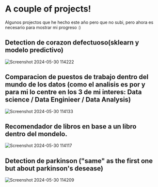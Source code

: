 # A couple of projects!
Algunos projectos que he hecho este año pero que no subi, pero ahora es necesario para mostrar mi progreso :)


## Detection de corazon defectuoso(sklearn y modelo predictivo)
![Screenshot 2024-05-30 114222](https://github.com/squeleton/Heart/assets/86810099/e2d4cab3-5162-4077-8520-a70d2c073a9b)

## Comparacion de puestos de trabajo dentro del mundo de los datos (como el analisis es por y para mi lo centre en los 3 de mi interes: Data science / Data Enginieer / Data Analysis)
![Screenshot 2024-05-30 114133](https://github.com/squeleton/Heart/assets/86810099/e7704fcc-fb90-43f1-9fa8-efe27c3aa012)
## Recomendador de libros en base a un libro dentro del mondelo.
![Screenshot 2024-05-30 114117](https://github.com/squeleton/Heart/assets/86810099/d4704d0c-ee15-4a25-9dc5-9d2905704700)

## Detection de parkinson ("same" as the first one but about parkinson's desease)
![Screenshot 2024-05-30 114209](https://github.com/squeleton/Heart/assets/86810099/35499aa8-ad67-4e2f-8ebf-46df04abce7a)
